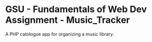 # GSU - Fundamentals of Web Dev Assignment - Music_Tracker

A PHP catologue app for organizing a music library. 
